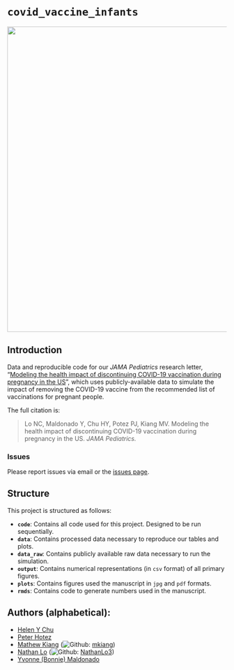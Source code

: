 
<!-- README.md is generated from README.Rmd. Please edit that file -->

# `covid_vaccine_infants`

<p align="center">

<img src="./plots/FigA_infants.jpg" width="700px" style="display: block; margin: auto;" />
</p>

## Introduction

Data and reproducible code for our *JAMA Pediatrics* research letter,
“[Modeling the health impact of discontinuing COVID-19 vaccination
during pregnancy in the US](TODO)”, which uses publicly-available data
to simulate the impact of removing the COVID-19 vaccine from the
recommended list of vaccinations for pregnant people.

The full citation is:

> Lo NC, Maldonado Y, Chu HY, Potez PJ, Kiang MV. Modeling the health
> impact of discontinuing COVID-19 vaccination during pregnancy in the
> US. *JAMA Pediatrics.*

### Issues

Please report issues via email or the [issues
page](https://github.com/mkiang/covid_vaccine_infants/issues).

## Structure

This project is structured as follows:

- **`code`**: Contains all code used for this project. Designed to be
  run sequentially.
- **`data`**: Contains processed data necessary to reproduce our tables
  and plots.
- **`data_raw`**: Contains publicly available raw data necessary to run
  the simulation.
- **`output`**: Contains numerical representations (in `csv` format) of
  all primary figures.
- **`plots`**: Contains figures used the manuscript in `jpg` and `pdf`
  formats.
- **`rmds`**: Contains code to generate numbers used in the manuscript.

## Authors (alphabetical):

- [Helen Y Chu](https://www.uwmedicine.org/bios/helen-chu)
- [Peter Hotez](https://www.bcm.edu/people-search/peter-hotez-23229)
- [Mathew Kiang](https://mathewkiang.com)
  (![Github](http://i.imgur.com/9I6NRUm.png):
  [mkiang](https://github.com/mkiang))
- [Nathan Lo](https://profiles.stanford.edu/nathan-lo)
  (![Github](http://i.imgur.com/9I6NRUm.png):
  [NathanLo3](https://github.com/NathanLo3))
- [Yvonne (Bonnie)
  Maldonado](https://med.stanford.edu/maldonadoepigroup/aboutus.html)
